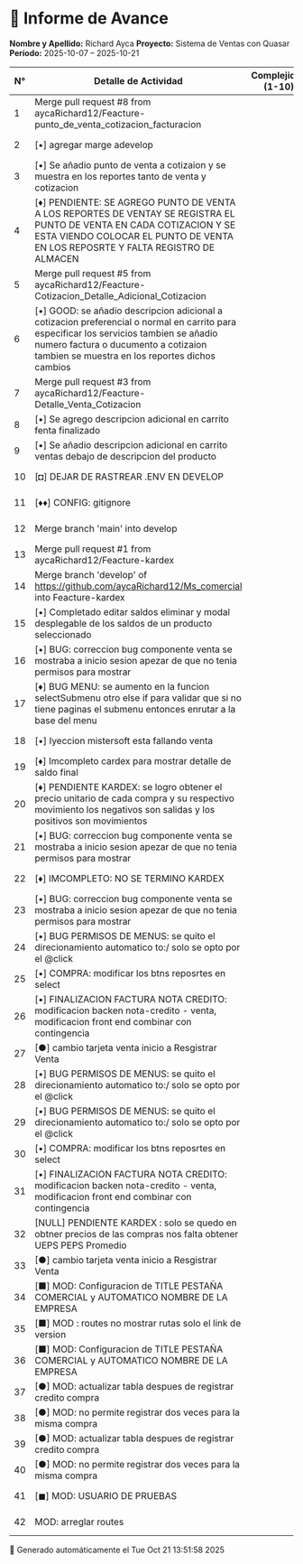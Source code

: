 # 🧾 Informe de Avance

**Nombre y Apellido:** Richard Ayca
**Proyecto:** Sistema de Ventas con Quasar
**Período:** 2025-10-07 – 2025-10-21

| N° | Detalle de Actividad | Complejidad (1-10) | Estado | Horas | Fecha |
|----|------------------------|--------------------|--------|--------|--------|
| 1 | Merge pull request #8 from aycaRichard12/Feacture-punto_de_venta_cotizacion_facturacion |  |  |  | 2025-10-20 |
| 2 | [•] agregar marge adevelop |  |  |  | 2025-10-20 |
| 3 | [•] Se añadio punto de venta a cotizaion y se muestra en los reportes tanto de venta y cotizacion |  |  |  | 2025-10-20 |
| 4 | [♦] PENDIENTE: SE AGREGO PUNTO DE VENTA A LOS REPORTES DE VENTAY SE REGISTRA EL PUNTO DE VENTA EN CADA COTIZACION Y SE ESTA VIENDO COLOCAR EL PUNTO DE VENTA EN LOS REPOSRTE Y FALTA REGISTRO DE ALMACEN |  |  |  | 2025-10-20 |
| 5 | Merge pull request #5 from aycaRichard12/Feacture-Cotizacion_Detalle_Adicional_Cotizacion |  |  |  | 2025-10-18 |
| 6 | [•] GOOD: se añadio descripcion adicional a cotizacion preferencial o normal en carrito para especificar los servicios tambien se añadio numero factura o ducumento a cotizaion tambien se muestra en los reportes dichos cambios |  |  |  | 2025-10-18 |
| 7 | Merge pull request #3 from aycaRichard12/Feacture-Detalle_Venta_Cotizacion |  |  |  | 2025-10-17 |
| 8 | [•] Se agrego descripcion adicional en carrito fenta finalizado |  |  |  | 2025-10-17 |
| 9 | [•] Se añadio descripcion adicional en carrito ventas debajo de descripcion del producto |  |  |  | 2025-10-16 |
| 10 | [◘] DEJAR DE RASTREAR .ENV EN DEVELOP |  |  |  | 2025-10-16 |
| 11 | [♦♦] CONFIG: gitignore |  |  |  | 2025-10-16 |
| 12 | Merge branch 'main' into develop |  |  |  | 2025-10-16 |
| 13 | Merge pull request #1 from aycaRichard12/Feacture-kardex |  |  |  | 2025-10-16 |
| 14 | Merge branch 'develop' of https://github.com/aycaRichard12/Ms_comercial into Feacture-kardex |  |  |  | 2025-10-16 |
| 15 | [•] Completado editar saldos eliminar y modal desplegable de los saldos de un producto seleccionado |  |  |  | 2025-10-15 |
| 16 | [•] BUG: correccion bug componente venta se mostraba a inicio sesion apezar de que no tenia permisos para mostrar |  |  |  | 2025-10-11 |
| 17 | [♦] BUG MENU: se aumento en la funcion selectSubmenu otro else if para validar que si no tiene paginas el submenu entonces enrutar a la base del menu |  |  |  | 2025-10-15 |
| 18 | [•] Iyeccion mistersoft esta fallando venta |  |  |  | 2025-10-14 |
| 19 | [♦] Imcompleto cardex para mostrar detalle de saldo final |  |  |  | 2025-10-14 |
| 20 | [♦] PENDIENTE KARDEX: se logro obtener el precio unitario de cada compra y su respectivo movimiento los negativos son salidas y los positivos son movimientos |  |  |  | 2025-10-11 |
| 21 | [•] BUG: correccion bug componente venta se mostraba a inicio sesion apezar de que no tenia permisos para mostrar |  |  |  | 2025-10-11 |
| 22 | [♦] IMCOMPLETO: NO SE TERMINO KARDEX |  |  |  | 2025-10-11 |
| 23 | [•] BUG: correccion bug componente venta se mostraba a inicio sesion apezar de que no tenia permisos para mostrar |  |  |  | 2025-10-11 |
| 24 | [•] BUG PERMISOS DE MENUS: se quito el direcionamiento automatico to:/ solo se opto por el @click |  |  |  | 2025-10-10 |
| 25 | [•] COMPRA: modificar los btns reposrtes en select |  |  |  | 2025-10-10 |
| 26 | [•] FINALIZACION FACTURA NOTA CREDITO: modificacion backen nota-credito - venta, modificacion front end combinar con contingencia |  |  |  | 2025-10-10 |
| 27 | [●] cambio tarjeta venta inicio a Resgistrar Venta |  |  |  | 2025-10-07 |
| 28 | [•] BUG PERMISOS DE MENUS: se quito el direcionamiento automatico to:/ solo se opto por el @click |  |  |  | 2025-10-10 |
| 29 | [•] BUG PERMISOS DE MENUS: se quito el direcionamiento automatico to:/ solo se opto por el @click |  |  |  | 2025-10-10 |
| 30 | [•] COMPRA: modificar los btns reposrtes en select |  |  |  | 2025-10-10 |
| 31 | [•] FINALIZACION FACTURA NOTA CREDITO: modificacion backen nota-credito - venta, modificacion front end combinar con contingencia |  |  |  | 2025-10-10 |
| 32 | [NULL] PENDIENTE KARDEX : solo se quedo en obtner precios de las compras nos falta obtener UEPS PEPS Promedio |  |  |  | 2025-10-09 |
| 33 | [●] cambio tarjeta venta inicio a Resgistrar Venta |  |  |  | 2025-10-07 |
| 34 | [■] MOD: Configuracion de TITLE PESTAÑA COMERCIAL y AUTOMATICO NOMBRE DE LA EMPRESA |  |  |  | 2025-10-07 |
| 35 | [■] MOD : routes no mostrar rutas solo el link de version |  |  |  | 2025-10-07 |
| 36 | [■] MOD: Configuracion de TITLE PESTAÑA COMERCIAL y AUTOMATICO NOMBRE DE LA EMPRESA |  |  |  | 2025-10-07 |
| 37 | [●] MOD: actualizar tabla despues de registrar credito compra |  |  |  | 2025-10-07 |
| 38 | [●] MOD: no permite registrar dos veces para la misma compra |  |  |  | 2025-10-07 |
| 39 | [●] MOD: actualizar tabla despues de registrar credito compra |  |  |  | 2025-10-07 |
| 40 | [●] MOD: no permite registrar dos veces para la misma compra |  |  |  | 2025-10-07 |
| 41 | [◼︎] MOD: USUARIO DE PRUEBAS |  |  |  | 2025-10-07 |
| 42 | MOD: arreglar routes |  |  |  | 2025-10-06 |

📅 Generado automáticamente el Tue Oct 21 13:51:58     2025
